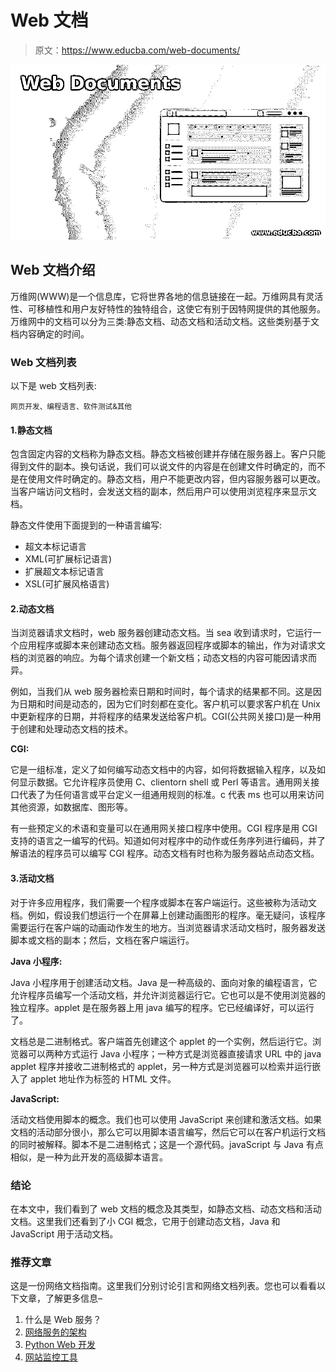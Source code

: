 # Web 文档

> 原文：<https://www.educba.com/web-documents/>

![Web Documents](img/594999c1eacec446e374b91e88d340a2.png)



## Web 文档介绍

万维网(WWW)是一个信息库，它将世界各地的信息链接在一起。万维网具有灵活性、可移植性和用户友好特性的独特组合，这使它有别于因特网提供的其他服务。万维网中的文档可以分为三类:静态文档、动态文档和活动文档。这些类别基于文档内容确定的时间。

### Web 文档列表

以下是 web 文档列表:

<small>网页开发、编程语言、软件测试&其他</small>

#### 1.静态文档

包含固定内容的文档称为静态文档。静态文档被创建并存储在服务器上。客户只能得到文件的副本。换句话说，我们可以说文件的内容是在创建文件时确定的，而不是在使用文件时确定的。静态文档，用户不能更改内容，但内容服务器可以更改。当客户端访问文档时，会发送文档的副本，然后用户可以使用浏览程序来显示文档。

静态文件使用下面提到的一种语言编写:

*   超文本标记语言
*   XML(可扩展标记语言)
*   扩展超文本标记语言
*   XSL(可扩展风格语言)

#### 2.动态文档

当浏览器请求文档时，web 服务器创建动态文档。当 sea 收到请求时，它运行一个应用程序或脚本来创建动态文档。服务器返回程序或脚本的输出，作为对请求文档的浏览器的响应。为每个请求创建一个新文档；动态文档的内容可能因请求而异。

例如，当我们从 web 服务器检索日期和时间时，每个请求的结果都不同。这是因为日期和时间是动态的，因为它们时刻都在变化。客户机可以要求客户机在 Unix 中更新程序的日期，并将程序的结果发送给客户机。CGI(公共网关接口)是一种用于创建和处理动态文档的技术。

**CGI:**

它是一组标准，定义了如何编写动态文档中的内容，如何将数据输入程序，以及如何显示数据。它允许程序员使用 C、clientorn shell 或 Perl 等语言。通用网关接口代表了为任何语言或平台定义一组通用规则的标准。c 代表 ms 也可以用来访问其他资源，如数据库、图形等。

有一些预定义的术语和变量可以在通用网关接口程序中使用。CGI 程序是用 CGI 支持的语言之一编写的代码。知道如何对程序中的动作或任务序列进行编码，并了解语法的程序员可以编写 CGI 程序。动态文档有时也称为服务器站点动态文档。

#### 3.活动文档

对于许多应用程序，我们需要一个程序或脚本在客户端运行。这些被称为活动文档。例如，假设我们想运行一个在屏幕上创建动画图形的程序。毫无疑问，该程序需要运行在客户端的动画动作发生的地方。当浏览器请求活动文档时，服务器发送脚本或文档的副本；然后，文档在客户端运行。

**Java 小程序:**

Java 小程序用于创建活动文档。Java 是一种高级的、面向对象的编程语言，它允许程序员编写一个活动文档，并允许浏览器运行它。它也可以是不使用浏览器的独立程序。applet 是在服务器上用 java 编写的程序。它已经编译好，可以运行了。

文档总是二进制格式。客户端首先创建这个 applet 的一个实例，然后运行它。浏览器可以两种方式运行 Java 小程序；一种方式是浏览器直接请求 URL 中的 java applet 程序并接收二进制格式的 applet，另一种方式是浏览器可以检索并运行嵌入了 applet 地址作为标签的 HTML 文件。

**JavaScript:**

活动文档使用脚本的概念。我们也可以使用 JavaScript 来创建和激活文档。如果文档的活动部分很小，那么它可以用脚本语言编写，然后它可以在客户机运行文档的同时被解释。脚本不是二进制格式；这是一个源代码。javaScript 与 Java 有点相似，是一种为此开发的高级脚本语言。

### 结论

在本文中，我们看到了 web 文档的概念及其类型，如静态文档、动态文档和活动文档。这里我们还看到了小 CGI 概念，它用于创建动态文档，Java 和 JavaScript 用于活动文档。

### 推荐文章

这是一份网络文档指南。这里我们分别讨论引言和网络文档列表。您也可以看看以下文章，了解更多信息–

1.  什么是 Web 服务？
2.  [网络服务的架构](https://www.educba.com/architecture-of-web-services/)
3.  [Python Web 开发](https://www.educba.com/python-web-development/)
4.  [网站监控工具](https://www.educba.com/website-monitoring-tool/)





